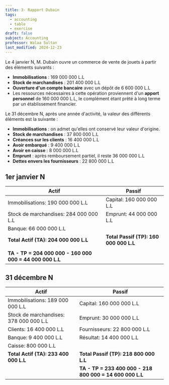 ```yaml
---
title: 3- Rapport Dubain
tags:
  - accounting
  - table
  - exercise
draft: false
subject: Accounting
professor: Walaa Sultan
last_modified: 2024-12-23
---
```

Le 4 janvier N, M. Dubain ouvre un commerce de vente de jouets à partir des éléments suivants :

- **Immobilisations** : 169 000 000 L.L
- **Stock de marchandises** : 201 400 000 L.L
- **Ouverture d'un compte bancaire** avec un dépôt de 6 600 000 L.L
- Les ressources nécessaires à cette opération proviennent d'un **apport personnel** de 160 000 000 L.L, le complément étant prêté à long terme par un établissement financier.

Le 31 décembre N, après une année d'activité, la valeur des différents éléments est la suivante :

- **Immobilisations** : on admet qu'elles ont conservé leur valeur d'origine.
- **Stock de marchandises** : 37 800 000 L.L
- **Créances sur les clients** : 16 400 000 L.L
- **Avoir embarqué** : 9 400 000 L.L
- **Avoir en caisse** : 8 000 000 L.L
- **Emprunt** : après remboursement partiel, il reste 36 000 000 L.L
- **Dettes envers les fournisseurs** : 22 800 000 L.L

## 1er janvier N

| **Actif**                          | **Passif**                         |
| ----------------------------------- | ---------------------------------- |
| Immobilisations: 190 000 000 L.L    | Capital: 160 000 000 L.L           |
| Stock de marchandises: 284 000 000 L.L | Emprunt: 44 000 000 L.L            |
| Banque: 66 000 000 L.L              |                                    |
| **Total Actif (TA): 204 000 000 L.L** | **Total Passif (TP): 160 000 000 L.L** |
|                                     |                                    |
| **TA - TP = 204 000 000 - 160 000 000 = 44 000 000 L.L** |

## 31 décembre N

| **Actif**                          | **Passif**                                         |
| ----------------------------------- | ------------------------------------------------- |
| Immobilisations: 189 000 000 L.L    | Capital: 160 000 000 L.L                           |
| Stock de marchandises: 378 000 000 L.L | Emprunt: 30 000 000 L.L                            |
| Clients: 16 400 000 L.L             | Fournisseurs: 22 800 000 L.L                       |
| Banque: 9 400 000 L.L               | Résultat: 14 400 000 L.L                           |
| Caisse: 800 000 L.L                 |                                                   |
| **Total Actif (TA): 233 400 000 L.L**| **Total Passif (TP): 218 800 000 L.L**            |
|                                     | **TA - TP = 233 400 000 - 218 800 000 = 14 600 000 L.L** |

